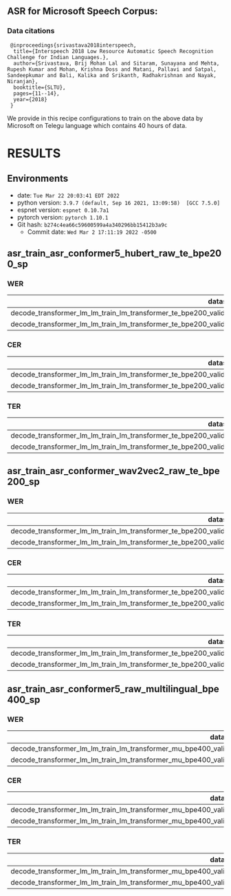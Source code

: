 <!-- Generated by scripts/utils/show_asr_result.sh -->

##  ASR for Microsoft Speech Corpus: 


### Data citations
``` 
 @inproceedings{srivastava2018interspeech,
  title={Interspeech 2018 Low Resource Automatic Speech Recognition Challenge for Indian Languages.},
  author={Srivastava, Brij Mohan Lal and Sitaram, Sunayana and Mehta, Rupesh Kumar and Mohan, Krishna Doss and Matani, Pallavi and Satpal, Sandeepkumar and Bali, Kalika and Srikanth, Radhakrishnan and Nayak, Niranjan},
  booktitle={SLTU},
  pages={11--14},
  year={2018}
 }
```


We provide in this recipe configurations to train on the above data by Microsoft on Telegu language which contains 40 hours of data.


<!-- Generated by scripts/utils/show_asr_result.sh -->
# RESULTS
## Environments
- date: `Tue Mar 22 20:03:41 EDT 2022`
- python version: `3.9.7 (default, Sep 16 2021, 13:09:58)  [GCC 7.5.0]`
- espnet version: `espnet 0.10.7a1`
- pytorch version: `pytorch 1.10.1`
- Git hash: `b274c4ea66c59600599a4a340296bb15412b3a9c`
  - Commit date: `Wed Mar 2 17:11:19 2022 -0500`

## asr_train_asr_conformer5_hubert_raw_te_bpe200_sp
### WER

|dataset|Snt|Wrd|Corr|Sub|Del|Ins|Err|S.Err|
|---|---|---|---|---|---|---|---|---|
|decode_transformer_lm_lm_train_lm_transformer_te_bpe200_valid.loss.ave_ngram_ngram_3gram_asr_model_valid.acc.ave/dev_te|3382|18352|75.8|21.5|2.7|3.2|27.3|61.7|
|decode_transformer_lm_lm_train_lm_transformer_te_bpe200_valid.loss.ave_ngram_ngram_3gram_asr_model_valid.acc.ave/test_te|3040|28413|79.5|18.5|2.1|2.7|23.2|78.1|

### CER

|dataset|Snt|Wrd|Corr|Sub|Del|Ins|Err|S.Err|
|---|---|---|---|---|---|---|---|---|
|decode_transformer_lm_lm_train_lm_transformer_te_bpe200_valid.loss.ave_ngram_ngram_3gram_asr_model_valid.acc.ave/dev_te|3382|136156|94.8|2.7|2.5|2.1|7.3|61.7|
|decode_transformer_lm_lm_train_lm_transformer_te_bpe200_valid.loss.ave_ngram_ngram_3gram_asr_model_valid.acc.ave/test_te|3040|229419|96.1|1.9|1.9|1.7|5.6|78.1|

### TER

|dataset|Snt|Wrd|Corr|Sub|Del|Ins|Err|S.Err|
|---|---|---|---|---|---|---|---|---|
|decode_transformer_lm_lm_train_lm_transformer_te_bpe200_valid.loss.ave_ngram_ngram_3gram_asr_model_valid.acc.ave/dev_te|3382|77163|89.8|6.5|3.7|2.0|12.3|61.7|
|decode_transformer_lm_lm_train_lm_transformer_te_bpe200_valid.loss.ave_ngram_ngram_3gram_asr_model_valid.acc.ave/test_te|3040|133033|92.6|4.8|2.6|1.7|9.1|78.1|

## asr_train_asr_conformer_wav2vec2_raw_te_bpe200_sp
### WER

|dataset|Snt|Wrd|Corr|Sub|Del|Ins|Err|S.Err|
|---|---|---|---|---|---|---|---|---|
|decode_transformer_lm_lm_train_lm_transformer_te_bpe200_valid.loss.ave_ngram_ngram_3gram_asr_model_valid.acc.ave/dev_te|3382|18352|75.6|21.6|2.8|2.8|27.3|60.4|
|decode_transformer_lm_lm_train_lm_transformer_te_bpe200_valid.loss.ave_ngram_ngram_3gram_asr_model_valid.acc.ave/test_te|3040|28413|78.5|19.2|2.2|2.5|24.0|78.6|

### CER

|dataset|Snt|Wrd|Corr|Sub|Del|Ins|Err|S.Err|
|---|---|---|---|---|---|---|---|---|
|decode_transformer_lm_lm_train_lm_transformer_te_bpe200_valid.loss.ave_ngram_ngram_3gram_asr_model_valid.acc.ave/dev_te|3382|136156|94.9|2.6|2.5|2.0|7.1|60.4|
|decode_transformer_lm_lm_train_lm_transformer_te_bpe200_valid.loss.ave_ngram_ngram_3gram_asr_model_valid.acc.ave/test_te|3040|229419|95.9|2.0|2.1|1.6|5.7|78.6|

### TER

|dataset|Snt|Wrd|Corr|Sub|Del|Ins|Err|S.Err|
|---|---|---|---|---|---|---|---|---|
|decode_transformer_lm_lm_train_lm_transformer_te_bpe200_valid.loss.ave_ngram_ngram_3gram_asr_model_valid.acc.ave/dev_te|3382|77163|90.0|6.4|3.6|2.0|11.9|60.4|
|decode_transformer_lm_lm_train_lm_transformer_te_bpe200_valid.loss.ave_ngram_ngram_3gram_asr_model_valid.acc.ave/test_te|3040|133033|92.2|5.0|2.8|1.7|9.4|78.6|


## asr_train_asr_conformer5_raw_multilingual_bpe400_sp 
### WER

|dataset|Snt|Wrd|Corr|Sub|Del|Ins|Err|S.Err|
|---|---|---|---|---|---|---|---|---|
|decode_transformer_lm_lm_train_lm_transformer_mu_bpe400_valid.loss.ave_ngram_ngram_3gram_asr_model_valid.acc.ave/dev_te|3382|18352|77.3|20.1|2.5|2.9|25.5|56.6|
|decode_transformer_lm_lm_train_lm_transformer_mu_bpe400_valid.loss.ave_ngram_ngram_3gram_asr_model_valid.acc.ave/test_te|3040|28413|79.4|18.4|2.2|2.5|23.2|78.0|

### CER

|dataset|Snt|Wrd|Corr|Sub|Del|Ins|Err|S.Err|
|---|---|---|---|---|---|---|---|---|
|decode_transformer_lm_lm_train_lm_transformer_mu_bpe400_valid.loss.ave_ngram_ngram_3gram_asr_model_valid.acc.ave/dev_te|3382|136156|95.3|2.4|2.2|1.9|6.6|56.6|
|decode_transformer_lm_lm_train_lm_transformer_mu_bpe400_valid.loss.ave_ngram_ngram_3gram_asr_model_valid.acc.ave/test_te|3040|229419|96.0|2.0|2.0|1.6|5.6|78.0|

### TER

|dataset|Snt|Wrd|Corr|Sub|Del|Ins|Err|S.Err|
|---|---|---|---|---|---|---|---|---|
|decode_transformer_lm_lm_train_lm_transformer_mu_bpe400_valid.loss.ave_ngram_ngram_3gram_asr_model_valid.acc.ave/dev_te|3382|76064|90.7|6.1|3.2|1.9|11.2|56.6|
|decode_transformer_lm_lm_train_lm_transformer_mu_bpe400_valid.loss.ave_ngram_ngram_3gram_asr_model_valid.acc.ave/test_te|3040|132019|92.5|4.9|2.6|1.7|9.1|78.0|
